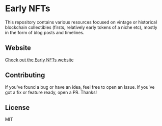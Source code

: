 # Early NFTs

This repository contains various resources focused on vintage or historical blockchain collectibles (firsts, relatively early tokens of a niche etc), mostly in the form of blog posts and timelines.

## Website

[Check out the Early NFTs website](https://dsgfn.com/early-nfts/)

## Contributing

If you've found a bug or have an idea, feel free to open an Issue. If you've got a fix or feature ready, open a PR. Thanks!

## License

MIT
